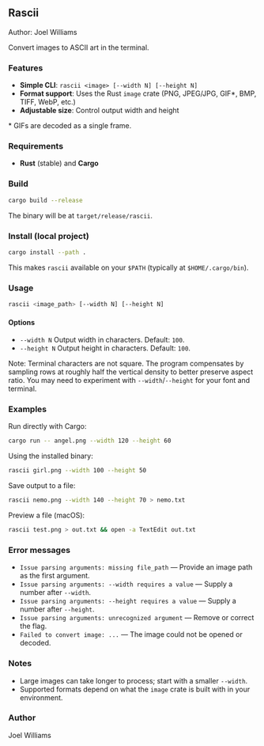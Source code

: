 ## Rascii
Author: Joel Williams

Convert images to ASCII art in the terminal.

### Features
- **Simple CLI**: `rascii <image> [--width N] [--height N]`
- **Format support**: Uses the Rust `image` crate (PNG, JPEG/JPG, GIF\*, BMP, TIFF, WebP, etc.)
- **Adjustable size**: Control output width and height

\* GIFs are decoded as a single frame.

### Requirements
- **Rust** (stable) and **Cargo**

### Build
```bash
cargo build --release
```

The binary will be at `target/release/rascii`.

### Install (local project)
```bash
cargo install --path .
```

This makes `rascii` available on your `$PATH` (typically at `$HOME/.cargo/bin`).

### Usage
```bash
rascii <image_path> [--width N] [--height N]
```

#### Options
- `--width N`  Output width in characters. Default: `100`.
- `--height N` Output height in characters. Default: `100`.

Note: Terminal characters are not square. The program compensates by sampling rows at roughly half the vertical density to better preserve aspect ratio. You may need to experiment with `--width`/`--height` for your font and terminal.

### Examples
Run directly with Cargo:
```bash
cargo run -- angel.png --width 120 --height 60
```

Using the installed binary:
```bash
rascii girl.png --width 100 --height 50
```

Save output to a file:
```bash
rascii nemo.png --width 140 --height 70 > nemo.txt
```

Preview a file (macOS):
```bash
rascii test.png > out.txt && open -a TextEdit out.txt
```

### Error messages
- `Issue parsing arguments: missing file_path` — Provide an image path as the first argument.
- `Issue parsing arguments: --width requires a value` — Supply a number after `--width`.
- `Issue parsing arguments: --height requires a value` — Supply a number after `--height`.
- `Issue parsing arguments: unrecognized argument` — Remove or correct the flag.
- `Failed to convert image: ...` — The image could not be opened or decoded.

### Notes
- Large images can take longer to process; start with a smaller `--width`.
- Supported formats depend on what the `image` crate is built with in your environment.

### Author
Joel Williams


